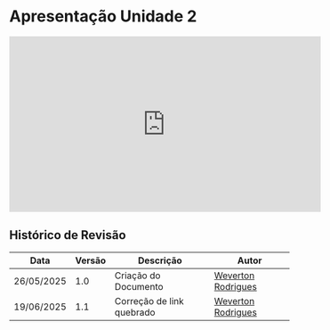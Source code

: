 # Apresentação Unidade 2

<iframe width="560" height="315" src="https://www.youtube.com/embed/6LBn_UJAU8U" title="YouTube video player" frameborder="0" allow="accelerometer; autoplay; clipboard-write; encrypted-media; gyroscope; picture-in-picture; web-share" referrerpolicy="strict-origin-when-cross-origin" allowfullscreen></iframe>

## Histórico de Revisão 

|Data|Versão|Descrição|Autor|
|----|------|---------|-----|
|26/05/2025|1.0|Criação do Documento|[Weverton Rodrigues](https://github.com/vevetin)|
|19/06/2025|1.1| Correção de link quebrado |[Weverton Rodrigues](https://github.com/vevetin)| 